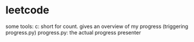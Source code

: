 # leetcode
some tools:
c: short for count. gives an overview of my progress (triggering progress.py)
progress.py: the actual progress presenter
